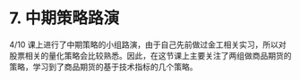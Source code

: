 # 7. 中期策略路演

4/10 课上进行了中期策略的小组路演，由于自己先前做过金工相关实习，所以对股票相关的量化策略会比较熟悉。因此，在这节课上主要关注了两组做商品期货的策略，学习到了商品期货的基于技术指标的几个策略。